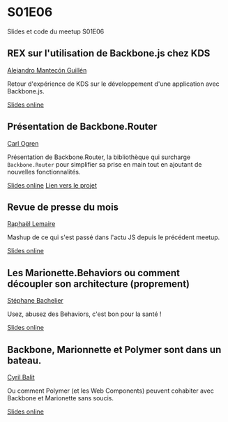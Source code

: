 S01E06
======

Slides et code du meetup S01E06

REX sur l'utilisation de Backbone.js chez KDS
-----------------------------------
[Alejandro Mantecón Guillén](https://twitter.com/alemangui)

Retour d'expérience de KDS sur le développement d'une application avec Backbone.js.

[Slides online](https://docs.google.com/presentation/d/16oHD9ivvF2uBG-9cKKiOIpSKtyvdXWRTyZYpMi6AUBc/edit)

Présentation de Backbone.Router
-------------------------------
[Carl Ogren](https://twitter.com/CarlOGREN)

Présentation de Backbone.Router, la bibliothèque qui surcharge `Backbone.Router` pour simplifier sa prise en main tout en ajoutant de nouvelles fonctionnalités.

[Slides online](https://slides.com/rascarlito/backbone-router)
[Lien vers le projet](http://d4f.github.io/backbone-router)

Revue de presse du mois
-----------------------
[Raphaël Lemaire](https://twitter.com/rlemaire)

Mashup de ce qui s'est passé dans l'actu JS depuis le précédent meetup.

[Slides online](http://www.slideshare.net/RaphalLemaire/revue-de-presse-backbonejs-21-avril)

Les Marionette.Behaviors ou comment découpler son architecture (proprement)
-------------------------------
[Stéphane Bachelier](https://twitter.com/sbachelier)

Usez, abusez des Behaviors, c'est bon pour la santé !

[Slides online](http://slides.com/stephanebachelier/marionettebehaviors#/)

Backbone, Marionnette et Polymer sont dans un bateau.
-------------------------------
[Cyril Balit](http://twitter.com/cbalit)

Ou comment Polymer (et les Web Components) peuvent cohabiter avec Backbone et Marionette sans soucis.

[Slides online](http://fr.slideshare.net/SfeirGroup/backbone-marionnette-et-polymer-sont-dans-un-bateau)
